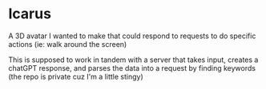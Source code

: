 # Icarus

A 3D avatar I wanted to make that could respond to requests to do specific actions
(ie: walk around the screen)

This is supposed to work in tandem with a server that takes input, creates a chatGPT response, and parses the data into a request by finding keywords
(the repo is private cuz I'm a little stingy)
